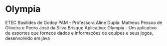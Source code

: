 # Olympia

ETEC Basilides de Godoy 
PAM - Professora Aline
Dupla: Matheus Pessoa de Oliveira e Pedro José da Silva Brisque
Aplicativo: Olympia - Um aplicativo de esportes que fornece dados e informações de equipes e seus jogos, desenvolvido em java

